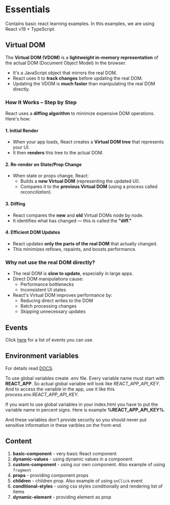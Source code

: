 # Essentials

Contains basic react learning examples. In this examples, we are using React v19 + TypeScript.

## Virtual DOM

The **Virtual DOM (VDOM)** is a **lightweight in-memory representation** of the actual DOM (Document Object Model) in the browser.

- It's a JavaScript object that mirrors the real DOM.
- React uses it to **track changes** before updating the real DOM.
- Updating the VDOM is **much faster** than manipulating the real DOM directly.

### How It Works – Step by Step

React uses a **diffing algorithm** to minimize expensive DOM operations. Here's how:

#### 1. Initial Render

- When your app loads, React creates a **Virtual DOM tree** that represents your UI.
- It then **renders** this tree to the actual DOM.

#### 2. Re-render on State/Prop Change

- When state or props change, React:
  - Builds a **new Virtual DOM** (representing the updated UI).
  - Compares it to the **previous Virtual DOM** (using a process called _reconciliation_).

#### 3. Diffing

- React compares the **new** and **old** Virtual DOMs node by node.
- It identifies what has changed — this is called the **"diff."**

#### 4. Efficient DOM Updates

- React updates **only the parts of the real DOM** that actually changed.
- This minimizes reflows, repaints, and boosts performance.

### Why not use the real DOM directly?

- The real DOM is **slow to update**, especially in large apps.
- Direct DOM manipulations cause:
  - Performance bottlenecks
  - Inconsistent UI states
- React's Virtual DOM improves performance by:
  - Reducing direct writes to the DOM
  - Batch processing changes
  - Skipping unnecessary updates

## Events

Click [here](https://reactjs.org/docs/events.html#supported-events) for a list of events you can use

## Environment variables

For details read [DOCS](https://create-react-app.dev/docs/adding-custom-environment-variables/).

To use global variables create .env file. Every variable name must start with **REACT_APP**. So actual global variable will look like _REACT_APP_API_KEY_. And to access the variable in the app, use it like this _process.env.REACT_APP_API_KEY_.

If you want to use global variables in your index.html you have to put the variable name in percent signs. Here is example **%REACT_APP_API_KEY%**.

And these variables don't provide security so you should never put sensitive information in these varibles on the front-end.

## Content

1. **basic-component** - very basic React component
2. **dynamic-values** - using dynamic values in a component
3. **custom-component** - using our own component. Also example of using `fragment`
4. **props** - providing component props
5. **children** - children prop. Also example of using `onClick` event
6. **conditional-styles** - using css styles conditionally and rendering list of items
7. **dynamic-element** - providing element as prop
